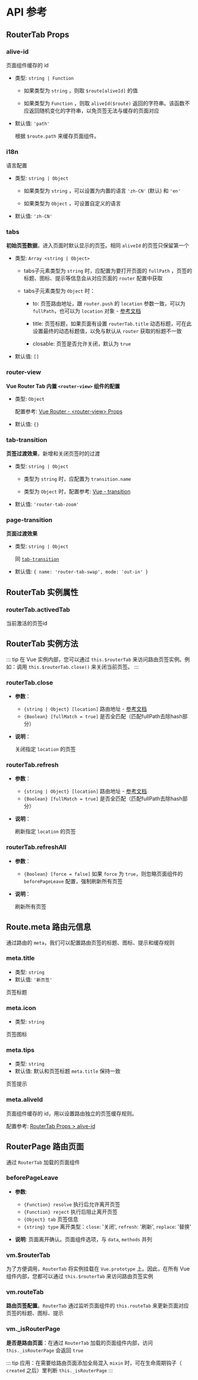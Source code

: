 # API 参考

## RouterTab Props

### alive-id

页面组件缓存的 id

- 类型: `string | Function`

  - 如果类型为 `string` ，则取 `$route[aliveId]` 的值

  - 如果类型为 `Function` ，则取 `aliveId($route)` 返回的字符串。该函数不应返回随机变化的字符串，以免页签无法与缓存的页面对应

- 默认值: `'path'`
  
  根据 `$route.path` 来缓存页面组件。


### i18n

语言配置

- 类型: `string | Object`

  - 如果类型为 `string` ，可以设置为内置的语言 `'zh-CN'` (默认) 和 `'en'`

  - 如果类型为 `Object` ，可设置自定义的语言

- 默认值: `'zh-CN'`


### tabs

**初始页签数据**，进入页面时默认显示的页签。相同 `aliveId` 的页签只保留第一个

- 类型: `Array <string | Object>`
  
  - tabs子元素类型为 `string` 时，应配置为要打开页面的 `fullPath` ，页签的标题、图标、提示等信息会从对应页面的 `router` 配置中获取

  - tabs子元素类型为 `Object` 时：
    
    - to: 页签路由地址，跟 `router.push` 的 `location` 参数一致，可以为 `fullPath`，也可以为 `location` 对象 - [参考文档](https://router.vuejs.org/zh/guide/essentials/navigation.html#router-push-location-oncomplete-onabort)
    
    - title: 页签标题，如果页面有设置 `routerTab.title` 动态标题，可在此设置最终的动态标题值，以免与默认从 `router` 获取的标题不一致
    
    - closable: 页签是否允许关闭，默认为 `true`

- 默认值: `[]`

### router-view

**Vue Router Tab 内置 `<router-view>` 组件的配置**

- 类型: `Object`
  
  配置参考: [Vue Router - \<router-view\> Props](https://router.vuejs.org/zh/api/#router-view-props)

- 默认值: `{}`



### tab-transition

**页签过渡效果**，新增和关闭页签时的过渡

- 类型: `string | Object`

  - 类型为 `string` 时，应配置为 `transition.name`

  - 类型为 `Object` 时，配置参考: [Vue - transition](https://cn.vuejs.org/v2/api/#transition)

- 默认值: `'router-tab-zoom'`


### page-transition

**页面过渡效果**

- 类型: `string | Object`
  
  同 [`tab-transition`](#tab-transition)

- 默认值: `{
  name: 'router-tab-swap',
  mode: 'out-in'
}`


## RouterTab 实例属性

### routerTab.activedTab

当前激活的页签id


## RouterTab 实例方法

::: tip
在 Vue 实例内部，您可以通过 `this.$routerTab` 来访问路由页签实例。例如：调用 `this.$routerTab.close()` 来关闭当前页签。
:::

### routerTab.close

- **参数**：
  - `{string | Object} [location]` 路由地址 - [参考文档](https://router.vuejs.org/zh/guide/essentials/navigation.html#router-push-location-oncomplete-onabort)
  - `{Boolean} [fullMatch = true]` 是否全匹配（匹配fullPath去除hash部分）

- **说明**：

  关闭指定 `location` 的页签

  
### routerTab.refresh

- **参数**：
  - `{string | Object} [location]` 路由地址 - [参考文档](https://router.vuejs.org/zh/guide/essentials/navigation.html#router-push-location-oncomplete-onabort)
  - `{Boolean} [fullMatch = true]` 是否全匹配（匹配fullPath去除hash部分）

- **说明**：

  刷新指定 `location` 的页签


### routerTab.refreshAll

- **参数**：
  - `{Boolean} [force = false]` 如果 `force` 为 `true`，则忽略页面组件的 `beforePageLeave` 配置，强制刷新所有页签

- **说明**：

  刷新所有页签



## Route.meta 路由元信息

通过路由的 `meta`，我们可以配置路由页签的标题、图标、提示和缓存规则

### meta.title

- 类型: `string`
- 默认值: `'新页签'`

页签标题


### meta.icon

- 类型: `string`

页签图标


### meta.tips

- 类型: `string`
- 默认值: 默认和页签标题 `meta.title` 保持一致

页签提示


### meta.aliveId

页面组件缓存的 id，用以设置路由独立的页签缓存规则。

配置参考: [RouterTab Props > alive-id](#alive-id)


## RouterPage 路由页面

通过 `RouterTab` 加载的页面组件


### beforePageLeave
 
  - **参数**: 
    - `{Function} resolve` 执行后允许离开页签
    - `{Function} reject` 执行后阻止离开页签
    - `{Object} tab` 页签信息
    - `{string} type` 离开类型：`close`: '关闭', `refresh`: '刷新', `replace`: '替换'

  - **说明**: 页面离开确认。页面组件选项，与 `data`, `methods` 并列


### vm.$routerTab

为了方便调用，`RouterTab` 将实例挂载在 `Vue.prototype` 上。因此，在所有 Vue 组件内部，您都可以通过 `this.$routerTab` 来访问路由页签实例


### vm.routeTab

**路由页签配置**。`RouterTab` 通过监听页面组件的 `this.routeTab` 来更新页面对应页签的标题、图标、提示

### vm._isRouterPage

**是否是路由页面**：在通过 `RouterTab` 加载的页面组件内部，访问 `this._isRouterPage` 会返回 `true`

::: tip
应用：在需要给路由页面添加全局混入 `mixin` 时，可在生命周期钩子（ `created` 之后）里判断 `this._isRouterPage`
:::
